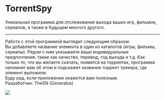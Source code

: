 # TorrentSpy
Уникальная программа для отслеживания выхода ваших игр, фильмов, сериалов, а также в будущем многого другого.<hr />
Работа с этой программой выглядит следующим образом:<br>
Вы добавляете название элемента в один из каталогов (игры, фильмы, сериалы). Рядом с ним указываете ваши индивидуальные предпочтения, такие как качество, перевод, год выхода и т.д. Как только то, что вы желаете скачать, появится на торрентах, программа напомнит вам об этом и подскажет название торрент трекера, где элемент выложили.<br>
Буду рад, если приложение окажется вам полезным.<br>
Разработчик: TheSN (Generalus)

<image src="http://6.firepic.org/6/images/2015-07/22/yrxdnq47pbzv.jpg" align="center" />

